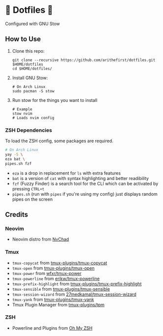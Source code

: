# 🦄 Dotfiles 🦄
Configured with GNU Stow

## How to Use
1. Clone this repo:

    ```shell
    git clone --recursive https://github.com/arithefirst/dotfiles.git $HOME/dotfiles
    cd $HOME/dotfiles/
    ```
2. Install GNU Stow:

    ```shell
    # On Arch Linux
    sudo pacman -S stow
    ```
3. Run stow for the things you want to install
   ```shell
   # Example
   stow nvim
   # Loads nvim config
   ```

### ZSH Dependencies
To load the ZSH config, some packages are required.

```bash
# On Arch Linux
yay -S \
eza bat \
pipes.sh fzf
```
- `eza` is a drop in replacement for `ls` with extra features
- `bat` is a version of `cat` with syntax highlighting and better readibility
- `fzf` (Fuzzy Finder) is a search tool for the CLI which can be activated by pressing `CTRL+t`
- `pipes.sh` (run with `pipes` if you're using my config) just displays random pipes on the screen

## Credits
### Neovim
- Neovim distro from [NvChad](https://nvchad.com/)

### Tmux
- `tmux-copycat` from [tmux-plugins/tmux-copycat](https://github.com/tmux-plugins/tmux-copycat)
- `tmux-open` from [tmux-plugins/tmux-open](https://github.com/tmux-plugins/tmux-open)
- `tmux-power` from [wfxr/tmux-power](https://github.com/wfxr/tmux-power)
- `tmux-powerline` from [erikw/tmux-powerline](https://github.com/erikw/tmux-powerline)
- `tmux-prefix-highlight` from [tmux-plugins/tmux-prefix-highlight](https://github.com/tmux-plugins/tmux-prefix-highlight)
- `tmux-sensible` from [tmux-plugins/tmux-sensible](https://github.com/tmux-plugins/tmux-sensible)
- `tmux-session-wizard` from [27medkamal/tmux-session-wizard](https://github.com/27medkamal/tmux-session-wizard)
- `tmux-yank` from [tmux-plugins/tmux-yank](https://github.com/tmux-plugins/tmux-yank)
- Tmux Plugin Manager from [tmux-plugins/tpm](https://github.com/tmux-plugins/tpm)

### ZSH
- Powerline and Plugins from [Oh My ZSH](https://ohmyz.sh/)
